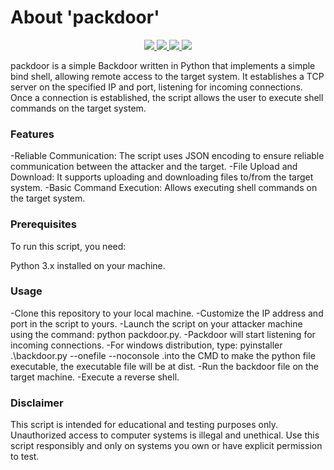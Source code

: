 # About 'packdoor'

<p align="center">
   </a>
      <a href="https://github.com/Gh0stAn0n/packdoor">
      <img src="https://img.shields.io/badge/Version-1.0.0-darkgreen">
        <img src="https://img.shields.io/badge/Release%20Date-august%202023-purple">
  <img src="https://shields.io/badge/Python-100%25-066da5">
  <img src="https://shields.io/badge/Platform-Linux-darkred">
    </a>
  </p>
</p>

packdoor is a simple Backdoor written in Python that implements a simple bind shell, allowing remote access to the target system. It establishes a TCP server on the specified IP and port, listening for incoming connections. Once a connection is established, the script allows the user to execute shell commands on the target system.

### Features

-Reliable Communication: The script uses JSON encoding to ensure reliable communication between the attacker and the target.
-File Upload and Download: It supports uploading and downloading files to/from the target system.
-Basic Command Execution: Allows executing shell commands on the target system.

### Prerequisites

To run this script, you need:

Python 3.x installed on your machine.

### Usage

-Clone this repository to your local machine.
-Customize the IP address and port in the script to yours.
-Launch the script on your attacker machine using the command: python packdoor.py.
-Packdoor will start listening for incoming connections.
-For windows distribution, type: pyinstaller .\backdoor.py --onefile --noconsole .into the CMD to make the python file executable, the executable file will be at dist.
-Run the backdoor file on the target machine.
-Execute a reverse shell.

### Disclaimer

This script is intended for educational and testing purposes only. Unauthorized access to computer systems is illegal and unethical. Use this script responsibly and only on systems you own or have explicit permission to test.
